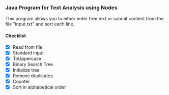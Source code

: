 ### Java Program for Text Analysis using Nodes
This program allows you to either enter free text or submit content from the file "input.txt" and sort each line.
#### Checklist
- [x] Read from file
- [x] Standard input
- [x] ToUppercase
- [x] Binary Search Tree
- [x] Initialize tree
- [x] Remove duplicates
- [x] Counter
- [x] Sort in alphabetical order